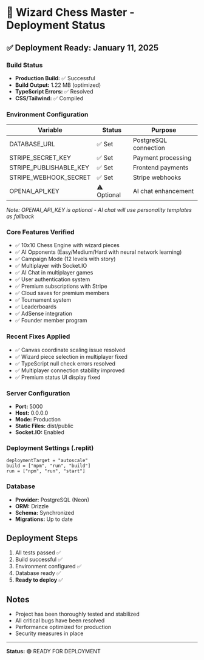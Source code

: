 # 🚀 Wizard Chess Master - Deployment Status

## ✅ Deployment Ready: January 11, 2025

### Build Status
- **Production Build:** ✅ Successful
- **Build Output:** 1.22 MB (optimized)
- **TypeScript Errors:** ✅ Resolved
- **CSS/Tailwind:** ✅ Compiled

### Environment Configuration
| Variable | Status | Purpose |
|----------|--------|---------|
| DATABASE_URL | ✅ Set | PostgreSQL connection |
| STRIPE_SECRET_KEY | ✅ Set | Payment processing |
| STRIPE_PUBLISHABLE_KEY | ✅ Set | Frontend payments |
| STRIPE_WEBHOOK_SECRET | ✅ Set | Stripe webhooks |
| OPENAI_API_KEY | ⚠️ Optional | AI chat enhancement |

*Note: OPENAI_API_KEY is optional - AI chat will use personality templates as fallback*

### Core Features Verified
- ✅ 10x10 Chess Engine with wizard pieces
- ✅ AI Opponents (Easy/Medium/Hard with neural network learning)
- ✅ Campaign Mode (12 levels with story)
- ✅ Multiplayer with Socket.IO
- ✅ AI Chat in multiplayer games
- ✅ User authentication system
- ✅ Premium subscriptions with Stripe
- ✅ Cloud saves for premium members
- ✅ Tournament system
- ✅ Leaderboards
- ✅ AdSense integration
- ✅ Founder member program

### Recent Fixes Applied
- ✅ Canvas coordinate scaling issue resolved
- ✅ Wizard piece selection in multiplayer fixed
- ✅ TypeScript null check errors resolved
- ✅ Multiplayer connection stability improved
- ✅ Premium status UI display fixed

### Server Configuration
- **Port:** 5000
- **Host:** 0.0.0.0
- **Mode:** Production
- **Static Files:** dist/public
- **Socket.IO:** Enabled

### Deployment Settings (.replit)
```
deploymentTarget = "autoscale"
build = ["npm", "run", "build"]
run = ["npm", "run", "start"]
```

### Database
- **Provider:** PostgreSQL (Neon)
- **ORM:** Drizzle
- **Schema:** Synchronized
- **Migrations:** Up to date

## Deployment Steps
1. All tests passed ✅
2. Build successful ✅
3. Environment configured ✅
4. Database ready ✅
5. **Ready to deploy** ✅

## Notes
- Project has been thoroughly tested and stabilized
- All critical bugs have been resolved
- Performance optimized for production
- Security measures in place

---
**Status:** 🟢 READY FOR DEPLOYMENT